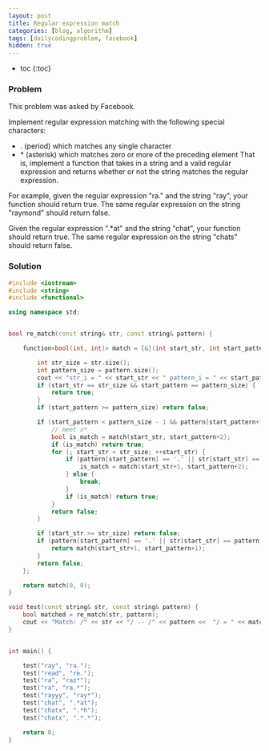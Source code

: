 ```yaml
---
layout: post
title: Regular expression match
categories: [blog, algorithm]
tags: [dailycodingproblem, facebook]
hidden: true
---
```


+ toc
{:toc}

### Problem

This problem was asked by Facebook.

Implement regular expression matching with the following special characters:

+ \. (period) which matches any single character
+ \* (asterisk) which matches zero or more of the preceding element
That is, implement a function that takes in a string and a valid regular expression and
returns whether or not the string matches the regular expression.

For example, given the regular expression "ra." and the string "ray", your function
should return true. The same regular expression on the string "raymond" should return false.

Given the regular expression ".\*at" and the string "chat",
your function should return true. The same regular expression on the string
"chats" should return false.

### Solution

```cpp
#include <iostream>
#include <string>
#include <functional>

using namespace std;


bool re_match(const string& str, const string& pattern) {

    function<bool(int, int)> match = [&](int start_str, int start_pattern) {

        int str_size = str.size();
        int pattern_size = pattern.size();
        cout << "str_i = " << start_str << " pattern_i = " << start_pattern << endl;
        if (start_str == str_size && start_pattern == pattern_size) {
            return true;
        }
        if (start_pattern >= pattern_size) return false;

        if (start_pattern < pattern_size - 1 && pattern[start_pattern+1] == '*') {
            // meet x*
            bool is_match = match(start_str, start_pattern+2);
            if (is_match) return true;
            for (; start_str < str_size; ++start_str) {
                if (pattern[start_pattern] == '.' || str[start_str] == pattern[start_pattern]) {
                    is_match = match(start_str+1, start_pattern+2);
                } else {
                    break;
                }
                if (is_match) return true;
            }
            return false;
        }

        if (start_str >= str_size) return false;
        if (pattern[start_pattern] == '.' || str[start_str] == pattern[start_pattern]) {
            return match(start_str+1, start_pattern+1);
        }
        return false;
    };

    return match(0, 0);
}

void test(const string& str, const string& pattern) {
    bool matched = re_match(str, pattern);
    cout << "Match: /" << str << "/ -- /" << pattern <<  "/ = " << matched << endl;
}


int main() {

    test("ray", "ra.");
    test("read", "re.");
    test("ra", "raz*");
    test("ra", "ra.*");
    test("rayyy", "ray*");
    test("chat", ".*at");
    test("chatx", ".*h");
    test("chatx", ".*.*");

    return 0;
}
```


